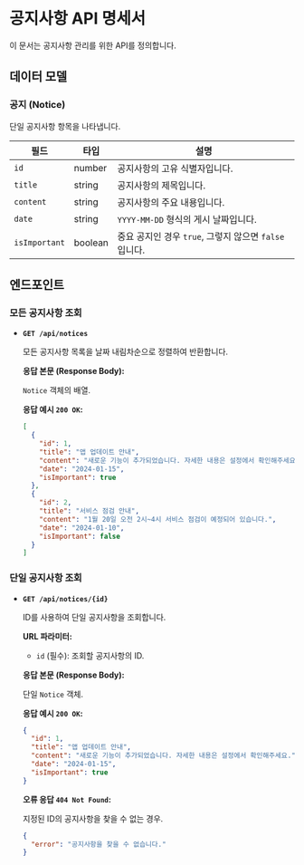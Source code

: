 # 공지사항 API 명세서

이 문서는 공지사항 관리를 위한 API를 정의합니다.

## 데이터 모델

### 공지 (Notice)

단일 공지사항 항목을 나타냅니다.

| 필드          | 타입    | 설명                                                   |
| ------------- | ------- | ------------------------------------------------------ |
| `id`          | number  | 공지사항의 고유 식별자입니다.                          |
| `title`       | string  | 공지사항의 제목입니다.                                 |
| `content`     | string  | 공지사항의 주요 내용입니다.                            |
| `date`        | string  | `YYYY-MM-DD` 형식의 게시 날짜입니다.                   |
| `isImportant` | boolean | 중요 공지인 경우 `true`, 그렇지 않으면 `false` 입니다. |

## 엔드포인트

### 모든 공지사항 조회

- **`GET /api/notices`**

  모든 공지사항 목록을 날짜 내림차순으로 정렬하여 반환합니다.

  **응답 본문 (Response Body):**

  `Notice` 객체의 배열.

  **응답 예시 `200 OK`:**

  ```json
  [
    {
      "id": 1,
      "title": "앱 업데이트 안내",
      "content": "새로운 기능이 추가되었습니다. 자세한 내용은 설정에서 확인해주세요.",
      "date": "2024-01-15",
      "isImportant": true
    },
    {
      "id": 2,
      "title": "서비스 점검 안내",
      "content": "1월 20일 오전 2시~4시 서비스 점검이 예정되어 있습니다.",
      "date": "2024-01-10",
      "isImportant": false
    }
  ]
  ```

### 단일 공지사항 조회

- **`GET /api/notices/{id}`**

  ID를 사용하여 단일 공지사항을 조회합니다.

  **URL 파라미터:**
  - `id` (필수): 조회할 공지사항의 ID.

  **응답 본문 (Response Body):**

  단일 `Notice` 객체.

  **응답 예시 `200 OK`:**

  ```json
  {
    "id": 1,
    "title": "앱 업데이트 안내",
    "content": "새로운 기능이 추가되었습니다. 자세한 내용은 설정에서 확인해주세요.",
    "date": "2024-01-15",
    "isImportant": true
  }
  ```

  **오류 응답 `404 Not Found`:**

  지정된 ID의 공지사항을 찾을 수 없는 경우.

  ```json
  {
    "error": "공지사항을 찾을 수 없습니다."
  }
  ```
